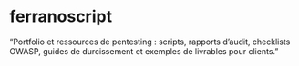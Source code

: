 # ferranoscript
“Portfolio et ressources de pentesting : scripts, rapports d’audit, checklists OWASP, guides de durcissement et exemples de livrables pour clients.”
